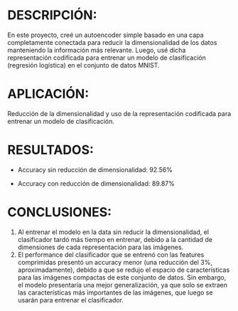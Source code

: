 # DESCRIPCIÓN:
En este proyecto, creé un autoencoder simple basado en una capa completamente conectada para reducir la dimensionalidad de los datos manteniendo la información más relevante. Luego, usé dicha representación codificada para entrenar un modelo de clasificación (regresión logística) en el conjunto de datos MNIST.

# APLICACIÓN:
Reducción de la dimensionalidad y uso de la representación codificada para entrenar un modelo de clasificación.

# RESULTADOS:
- Accuracy sin reducción de dimensionalidad: 92.56%

- Accuracy con reducción de dimensionalidad: 89.87%

# CONCLUSIONES:
1) Al entrenar el modelo en la data sin reducir la dimensionalidad, el clasificador tardó más tiempo en entrenar, debido a la cantidad de dimensiones de cada representación para las imágenes.
2) El performance del clasificador que se entrenó con las features comprimidas presentó un accuracy menor (una reducción del 3%, aproximadamente), debido a que se redujo el espacio de características para las imágenes compactas de este conjunto de datos. Sin embargo, el modelo presentaría una mejor generalización, ya que solo se extraen las características más importantes de las imágenes, que luego se usarán para entrenar el clasificador.
